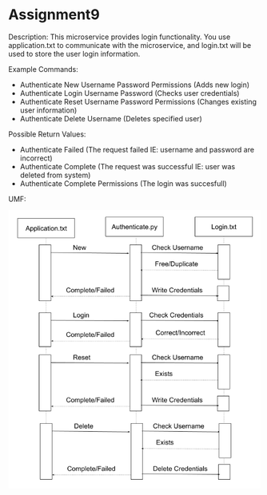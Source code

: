 # Assignment9
Description:
This microservice provides login functionality. You use application.txt to communicate with the microservice, and login.txt will be used to store the user login information.

Example Commands:
 - Authenticate New Username Password Permissions (Adds new login)
 - Authenticate Login Username Password (Checks user credentials)
 - Authenticate Reset Username Password Permissions (Changes existing user information)
 - Authenticate Delete Username (Deletes specified user)

Possible Return Values:
 - Authenticate Failed (The request failed IE: username and password are incorrect)
 - Authenticate Complete (The request was successful IE: user was deleted from system)
 - Authenticate Complete Permissions (The login was succesfull)
   
UMF:

![alt text](https://github.com/tippingo/Assignment9/blob/5e1e7b9000a07531c003a15420fdc73edce71a58/UMF%20Sequence.png?raw=true)

